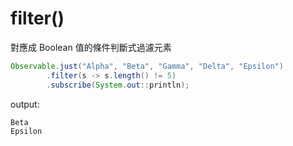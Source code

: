 # filter\(\)

對應成 Boolean 值的條件判斷式過濾元素

```java
Observable.just("Alpha", "Beta", "Gamma", "Delta", "Epsilon")
        .filter(s -> s.length() != 5)
        .subscribe(System.out::println);
```

output:

```
Beta
Epsilon
```



